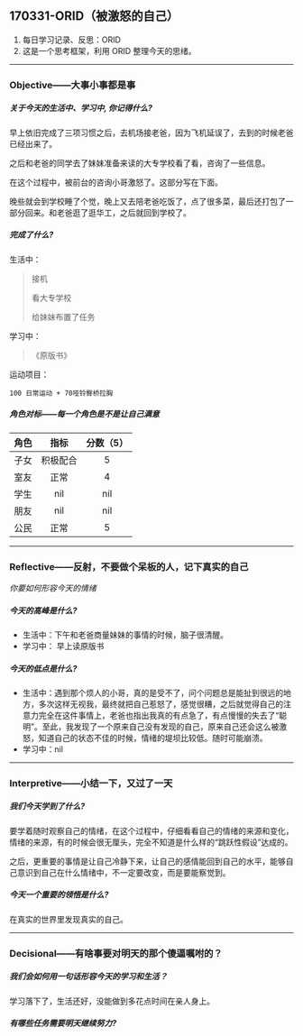 ## 170331-ORID（被激怒的自己）

1. 每日学习记录、反思：ORID
2. 这是一个思考框架，利用 ORID 整理今天的思绪。

------

### Objective——大事小事都是事

##### 关于今天的生活中、学习中, 你记得什么?

早上依旧完成了三项习惯之后，去机场接老爸，因为飞机延误了，去到的时候老爸已经出来了。

之后和老爸的同学去了妹妹准备来读的大专学校看了看，咨询了一些信息。

在这个过程中，被前台的咨询小哥激怒了。这部分写在下面。

晚些就会到学校睡了个觉，晚上又去陪老爸吃饭了，点了很多菜，最后还打包了一部分回来。和老爸逛了逛华工，之后就回到学校了。

##### 完成了什么?

生活中：

> 接机
>
> 看大专学校
>
> 给妹妹布置了任务

学习中： 

> 《原版书》

运动项目：

```
100 日常运动 + 70哑铃臀桥拉胸
```

##### 角色对标——每一个角色是不是让自己满意

|  角色  |  指标  | 分数（5） |
| :--: | :--: | :---: |
|  子女  | 积极配合 |   5   |
|  室友  |  正常  |   4   |
|  学生  | nil  |  nil  |
|  朋友  | nil  |  nil  |
|  公民  |  正常  |   5   |

------

### Reflective——反射，不要做个呆板的人，记下真实的自己

*你要如何形容今天的情绪*

##### 今天的高峰是什么?

- 生活中：下午和老爸商量妹妹的事情的时候，脑子很清醒。
- 学习中： 早上读原版书

##### 今天的低点是什么?

- 生活中：遇到那个烦人的小哥，真的是受不了，问个问题总是能扯到很远的地方，多次这样无视我，最终就把自己惹怒了，感觉很糟，之后就觉得自己的注意力完全在这件事情上，老爸也指出我真的有点急了，有点慢慢的失去了“聪明”。至此，我发现了一个原来自己没有发现的自己，原来自己还会这么被激怒，知道自己的状态不佳的时候，情绪的堤坝比较低。随时可能崩溃。
- 学习中：nil

------

### Interpretive——小结一下，又过了一天

##### 我们今天学到了什么?

要学着随时观察自己的情绪，在这个过程中，仔细看看自己的情绪的来源和变化，情绪的来源，有的时候会很无厘头，完全不知道是什么样的“跳跃性假设”达成的。

之后，更重要的事情是让自己冷静下来，让自己的感情能回到自己的水平，能够自己意识到自己在什么情绪中，不一定要改变，而是要能察觉到。

##### 今天一个重要的领悟是什么?

在真实的世界里发现真实的自己。

------

### Decisional——有啥事要对明天的那个傻逼嘱咐的？

##### 我们会如何用一句话形容今天的学习和生活？

学习落下了，生活还好，没能做到多花点时间在亲人身上。

##### 有哪些任务需要明天继续努力?

